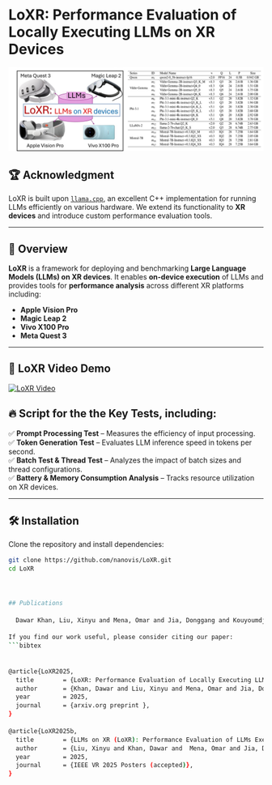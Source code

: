 # **LoXR: Performance Evaluation of Locally Executing LLMs on XR Devices**  
![Teaser](images/LoXR.jpg)

## 🏆 **Acknowledgment**
LoXR is built upon [`llama.cpp`](https://github.com/ggml-org/llama.cpp), an excellent C++ implementation for running LLMs efficiently on various hardware. We extend its functionality to **XR devices** and introduce custom performance evaluation tools.

---

## 🚀 **Overview**  

**LoXR** is a framework for deploying and benchmarking **Large Language Models (LLMs) on XR devices**. It enables **on-device execution** of LLMs and provides tools for **performance analysis** across different XR platforms including:  

-  **Apple Vision Pro**  
-  **Magic Leap 2**  
- **Vivo X100 Pro**  
-  **Meta Quest 3**  

---


## 🎥 **LoXR Video Demo**
[![LoXR Video](https://img.youtube.com/vi/dGmjYDRkdug/maxresdefault.jpg)](https://www.youtube.com/watch?v=dGmjYDRkdug) 


## 🔥 Script for the the Key Tests, including:  

✅ **Prompt Processing Test** – Measures the efficiency of input processing.  
✅ **Token Generation Test** – Evaluates LLM inference speed in tokens per second.  
✅ **Batch Test & Thread Test** – Analyzes the impact of batch sizes and thread configurations.  
✅ **Battery & Memory Consumption Analysis** – Tracks resource utilization on XR devices.  

---





## 🛠️ **Installation**  

Clone the repository and install dependencies:

```bash
git clone https://github.com/nanovis/LoXR.git
cd LoXR



## Publications

  Dawar Khan, Liu, Xinyu and Mena, Omar and Jia, Donggang and Kouyoumdjian, Alexandre and Viola, Ivan, <i>"LoXR: Performance Evaluation of Locally Executing LLMs on XR Devices"</i>, [arxiv.org preprint](https://arxiv.org/tba).

If you find our work useful, please consider citing our paper:
```bibtex


@article{LoXR2025,
  title        = {LoXR: Performance Evaluation of Locally Executing LLMs on XR Devices},
  author       = {Khan, Dawar and Liu, Xinyu and Mena, Omar and Jia, Donggang and Kouyoumdjian, Alexandre and Viola, Ivan},
  year         = 2025,
  journal      = {arxiv.org preprint },
}

@article{LoXR2025b,
  title        = {LLMs on XR (LoXR): Performance Evaluation of LLMs Executed Locally on Extended Reality Devices},
  author       = {Liu, Xinyu and Khan, Dawar and  Mena, Omar and Jia, Donggang and Kouyoumdjian, Alexandre and Viola, Ivan},
  year         = 2025,
  journal      = {IEEE VR 2025 Posters (accepted)},
}
